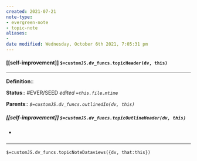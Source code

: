 ```yaml
---
created: 2021-07-21
note-type:
- evergreen-note
- topic-note
aliases:
-
date modified: Wednesday, October 6th 2021, 7:05:31 pm
---
```


#### [[self-improvement]] `$=customJS.dv_funcs.topicHeader(dv, this)`

---

**Definition**::

**Status**:: #EVER/SEED
*edited `=this.file.mtime`*

**Parents**::
*`$=customJS.dv_funcs.outlinedIn(dv, this)`*

##### [[self-improvement]] `$=customJS.dv_funcs.topicOutlineHeader(dv, this)`

-

### <hr class="dataviews"/>

`$=customJS.dv_funcs.topicNoteDataviews({dv, that:this})`

